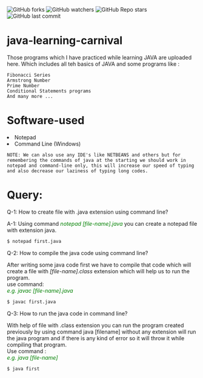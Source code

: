 <img alt="GitHub forks" src="https://img.shields.io/github/forks/vishnupsingh523/java-learning-carnival?label=Fork&style=for-the-badge">
<img alt="GitHub watchers" src="https://img.shields.io/github/watchers/vishnupsingh523/java-learning-carnival?style=for-the-badge">
<img alt="GitHub Repo stars" src="https://img.shields.io/github/stars/vishnupsingh523/java-learning-carnival?style=for-the-badge">
<img alt="GitHub last commit" src="https://img.shields.io/github/last-commit/vishnupsingh523/java-learning-carnival?style=for-the-badge">

# java-learning-carnival
<p> Those programs which I have practiced while learning JAVA are uploaded here. Which includes all teh basics of JAVA and some programs like : <br>

```
Fibonacci Series
Armstrong Number
Prime Number
Conditional Statements programs
And many more ...
```

# Software-used
<li> Notepad </li>
<li> Command Line (Windows)</li>

```
NOTE: We can also use any IDE's like NETBEANS and others but for remembering the commands of java at the starting we should work in notepad and command-line only, this will increase our speed of typing and also decrease our laziness of typing long codes.
```

# Query:
Q-1: How to create file with .java extension using command line?
  <p>A-1: Using command <i style="color:green;">notepad [file-name].java</i> you can create a notepad file with extension java.</p>

```sh
$ notepad first.java
```

Q-2: How to compile the java code using command line?
   <p>After writing some java code first we have to compile that code which will create a file with <i>[file-name].class</i> extension which will help us to run the program.
   <br>use command:<br>
   <i style="color:green">e.g.   javac [file-name].java</i></p>

```sh
$ javac first.java
```

Q-3: How to run the java code in command line?
   <p>With help of file with .class extension you can run the program created previously by using command java [filename] without any extension will run the java program and if there is any kind of error so it will throw it while compiling that program.<br>Use command : <br>
   <i style="color:green">e.g.   java [file-name]</i></p>

```sh
$ java first
```